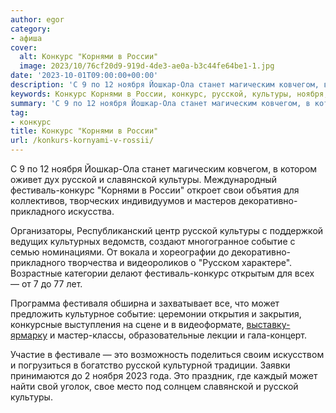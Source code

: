 ```yaml
---
author: egor
category:
- афиша
cover:
  alt: Конкурс "Корнями в России"
  image: 2023/10/76cf20d9-919d-4de3-ae0a-b3c44fe64be1-1.jpg
date: '2023-10-01T09:00:00+00:00'
description: 'С 9 по 12 ноября Йошкар-Ола станет магическим ковчегом, в котором оживет дух русской и славянской культуры. Международный фестиваль-конкурс "Корнями в...'
keywords: Конкурс Корнями в России, конкурс, русской, культуры, ноября, славянской, фестиваль, декоративно, прикладного, событие, это, йошкар, ола, станет, магическим, ковчегом
summary: 'С 9 по 12 ноября Йошкар-Ола станет магическим ковчегом, в котором оживет дух русской и славянской культуры. Международный фестиваль-конкурс "Корнями в...'
tag:
- конкурс
title: Конкурс "Корнями в России"
url: /konkurs-kornyami-v-rossii/
---
```


С 9 по 12 ноября Йошкар-Ола станет магическим ковчегом, в котором оживет дух русской и славянской культуры. Международный фестиваль-конкурс "Корнями в России" откроет свои объятия для коллективов, творческих индивидуумов и мастеров декоративно-прикладного искусства.

Организаторы, Республиканский центр русской культуры с поддержкой ведущих культурных ведомств, создают многогранное событие с семью номинациями. От вокала и хореографии до декоративно-прикладного творчества и видеороликов о "Русском характере". Возрастные категории делают фестиваль-конкурс открытым для всех — от 7 до 77 лет.

Программа фестиваля обширна и захватывает все, что может предложить культурное событие: церемонии открытия и закрытия, конкурсные выступления на сцене и в видеоформате, [выставку-ярмарку](/selskohozyajstvennaya-yarmarka-v-joshkar-ole/) и мастер-классы, образовательные лекции и гала-концерт.

Участие в фестивале — это возможность поделиться своим искусством и погрузиться в богатство русской культурной традиции. Заявки принимаются до 2 ноября 2023 года. Это праздник, где каждый может найти свой уголок, свое место под солнцем славянской и русской культуры.